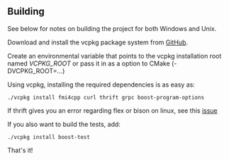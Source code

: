 
## Building

See below for notes on building the project for both Windows and Unix.


Download and install the vcpkg package system from [GitHub](https://github.com/Microsoft/vcpkg).

Create an environmental variable that points to the vcpkg installation root named _VCPKG_ROOT_ 
or pass it in as a option to CMake (-DVCPKG_ROOT=...)

Using vcpkg, installing the required dependencies is as easy as:

```
./vcpkg install fmi4cpp curl thrift grpc boost-program-options
```
If thrift gives you an error regarding flex or bison on linux, see this [issue](https://github.com/Microsoft/vcpkg/issues/4042)

If you also want to build the tests, add:

```
./vcpkg install boost-test
```

That's it!




